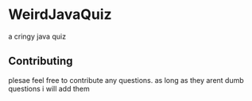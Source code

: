 # WeirdJavaQuiz
a cringy java quiz
## Contributing
plesae feel free to contribute any questions. as long as they arent dumb questions i will add them

